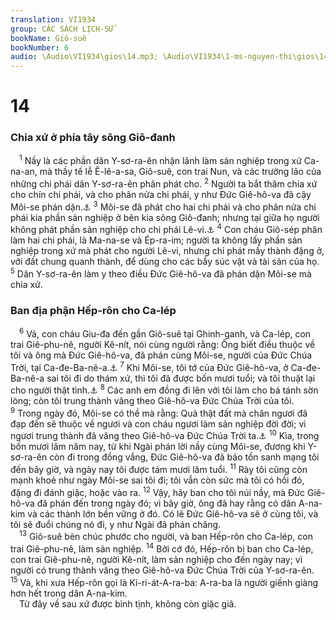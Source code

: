```yaml
---
translation: VI1934
group: CÁC SÁCH LỊCH-SỬ
bookName: Giô-suê 
bookNumber: 6
audio: \Audio\VI1934\gios\14.mp3; \Audio\VI1934\1-ms-nguyen-thi\gios\14.mp3
---
```


<div class="title"><h1>14</h1><h3>Chia xứ ở phía tây sông Giô-đanh</h3></div>
<span class="verse gios_14_1"> <sup>1</sup> Nầy là các phần dân Y-sơ-ra-ên nhận lãnh làm sản nghiệp trong xứ Ca-na-an, mà thầy tế lễ Ê-lê-a-sa, Giô-suê, con trai Nun, và các trưởng lão của những chi phái dân Y-sơ-ra-ên phân phát cho. </span>
<span class="verse gios_14_2"><sup>2</sup> Người ta bắt thăm chia xứ cho chín chi phái, và cho phân nửa chi phái, y như Đức Giê-hô-va đã cậy Môi-se phán dặn.<a data-toggle="tooltip" data-placement="bottom" title="Dan 26:52-56; 34:13">⚓</a></span>
<span class="verse gios_14_3"><sup>3</sup> Môi-se đã phát cho hai chi phái và cho phân nửa chi phái kia phần sản nghiệp ở bên kia sông Giô-đanh; nhưng tại giữa họ người không phát phần sản nghiệp cho chi phái Lê-vi.<a data-toggle="tooltip" data-placement="bottom" title="Dan 32:33; 34:14-15; Phu 3:12-17">⚓</a></span>
<span class="verse gios_14_4"><sup>4</sup> Con cháu Giô-sép phân làm hai chi phái, là Ma-na-se và Ép-ra-im; người ta không lấy phần sản nghiệp trong xứ mà phát cho người Lê-vi, nhưng chỉ phát mấy thành đặng ở, với đất chung quanh thành, để dùng cho các bầy súc vật và tài sản của họ. </span>
<span class="verse gios_14_5"><sup>5</sup> Dân Y-sơ-ra-ên làm y theo điều Đức Giê-hô-va đã phán dặn Môi-se mà chia xứ. <br/></span>
<div class="title"><h3>Ban địa phận Hếp-rôn cho Ca-lép</h3></div>
<span class="verse gios_14_6"> <sup>6</sup> Vả, con cháu Giu-đa đến gần Giô-suê tại Ghinh-ganh, và Ca-lép, con trai Giê-phu-nê, người Kê-nít, nói cùng người rằng: Ông biết điều thuộc về tôi và ông mà Đức Giê-hô-va, đã phán cùng Môi-se, người của Đức Chúa Trời, tại Ca-đe-Ba-nê-a.<a data-toggle="tooltip" data-placement="bottom" title="Dan 14:30">⚓</a></span>
<span class="verse gios_14_7"><sup>7</sup> Khi Môi-se, tôi tớ của Đức Giê-hô-va, ở Ca-đe-Ba-nê-a sai tôi đi do thám xứ, thì tôi đã được bốn mươi tuổi; và tôi thuật lại cho người thật tình.<a data-toggle="tooltip" data-placement="bottom" title="Dan 13:1-30">⚓</a></span>
<span class="verse gios_14_8"><sup>8</sup> Các anh em đồng đi lên với tôi làm cho bá tánh sờn lòng; còn tôi trung thành vâng theo Giê-hô-va Đức Chúa Trời của tôi. </span>
<span class="verse gios_14_9"><sup>9</sup> Trong ngày đó, Môi-se có thề mà rằng: Quả thật đất mà chân ngươi đã đạp đến sẽ thuộc về ngươi và con cháu ngươi làm sản nghiệp đời đời; vì ngươi trung thành đã vâng theo Giê-hô-va Đức Chúa Trời ta.<a data-toggle="tooltip" data-placement="bottom" title="Dan 14:24">⚓</a></span>
<span class="verse gios_14_10"><sup>10</sup> Kìa, trong bốn mươi lăm năm nay, từ khi Ngài phán lời nầy cùng Môi-se, đương khi Y-sơ-ra-ên còn đi trong đồng vắng, Đức Giê-hô-va đã bảo tồn sanh mạng tôi đến bây giờ, và ngày nay tôi được tám mươi lăm tuổi. </span>
<span class="verse gios_14_11"><sup>11</sup> Rày tôi cũng còn mạnh khoẻ như ngày Môi-se sai tôi đi; tôi vẫn còn sức mà tôi có hồi đó, đặng đi đánh giặc, hoặc vào ra. </span>
<span class="verse gios_14_12"><sup>12</sup> Vậy, hãy ban cho tôi núi nầy, mà Đức Giê-hô-va đã phán đến trong ngày đó; vì bây giờ, ông đã hay rằng có dân A-na-kim và các thành lớn bền vững ở đó. Có lẽ Đức Giê-hô-va sẽ ở cùng tôi, và tôi sẽ đuổi chúng nó đi, y như Ngài đã phán chăng. <br/></span>
<span class="verse gios_14_13"> <sup>13</sup> Giô-suê bèn chúc phước cho người, và ban Hếp-rôn cho Ca-lép, con trai Giê-phu-nê, làm sản nghiệp. </span>
<span class="verse gios_14_14"><sup>14</sup> Bởi cớ đó, Hếp-rôn bị ban cho Ca-lép, con trai Giê-phu-nê, người Kê-nít, làm sản nghiệp cho đến ngày nay; vì người có trung thành vâng theo Giê-hô-va Đức Chúa Trời của Y-sơ-ra-ên. </span>
<span class="verse gios_14_15"><sup>15</sup> Vả, khi xưa Hếp-rôn gọi là Ki-ri-át-A-ra-ba: A-ra-ba là người giềnh giàng hơn hết trong dân A-na-kim. <br/> Từ đây về sau xứ được bình tịnh, không còn giặc giã. <br/></span>
